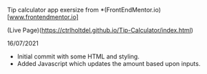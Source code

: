Tip calculator app exersize from *(FrontEndMentor.io)[www.frontendmentor.io]

(Live Page)(https://ctrlholtdel.github.io/Tip-Calculator/index.html)

16/07/2021

- Initial commit with some HTML and styling.
- Added Javascript which updates the amount based upon inputs.